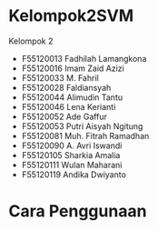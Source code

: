 # Kelompok2SVM

Kelompok 2
- F55120013 Fadhilah Lamangkona 
- F55120016 Imam Zaid Azizi 
- F55120033 M. Fahril 
- F55120028 Faldiansyah 
- F55120044 Alimudin Tantu 
- F55120046 Lena Kerianti 
- F55120052 Ade Gaffur 
- F55120053 Putri Aisyah Ngitung 
- F55120081 Muh. Fitrah Ramadhan 
- F55120090 A. Avri Iswandi 
- F55120105 Sharkia Amalia 
- F55120111 Wulan Maharani 
- F55120119 Andika Dwiyanto 

# Cara Penggunaan



